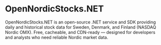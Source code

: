 # OpenNordicStocks.NET
OpenNordicStocks.NET is an open-source .NET service and SDK providing daily and historical stock data for Sweden, Denmark, and Finland (NASDAQ Nordic OMX). Free, cacheable, and CDN-ready — designed for developers and analysts who need reliable Nordic market data.
